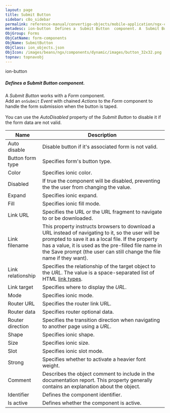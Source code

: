 ```yaml
---
layout: page
title: Submit Button
sidebar: c8o_sidebar
permalink: reference-manual/convertigo-objects/mobile-application/ngx-components/form-components/submit-button/
metadesc: ion-button  Defines a  Submit Button  component. A  Submit Button  works with a  Form  component. Add an  onSubmit   Event  with chained  Actions  to 
ObjGroup: Forms
ObjCatName: form-components
ObjName: SubmitButton
ObjClass: ion_objects.json
ObjIcon: /images/beans/ngx/components/dynamic/images/button_32x32.png
topnav: topnavobj
---
```

ion-button<br/>

##### Defines a <i>Submit Button</i> component.<br/>
A <i>Submit Button</i> works with a <i>Form</i> component.<br/>
Add an <code>onSubmit</code> <i>Event</i> with chained <i>Actions</i> to the <i>Form</i> component to handle the form submission when the button is taped.<br/>
<br/>
You can use the <i>AutoDisabled</i> property of the <i>Submit Button</i> to disable it if the form data are not valid.

Name | Description 
--- | ---
Auto disable | Disable button if it's associated form is not valid.
Button form type | Specifies form's button type.
Color | Specifies ionic color.
Disabled | If true the component will be disabled, preventing the the user from changing the value.
Expand | Specifies ionic expand.
Fill | Specifies ionic fill mode.
Link URL | Specifies the URL or the URL fragment to navigate to or be downloaded.
Link filename | This property instructs browsers to download a URL instead of navigating to it, so the user will be prompted to save it as a local file. If the property has a value, it is used as the pre-filled file name in the Save prompt (the user can still change the file name if they want).
Link relationship | Specifies the relationship of the target object to the <i>URL</i>. The value is a space-separated list of HTML <a href='https://developer.mozilla.org/en-US/docs/Web/HTML/Link_types'>link types</a>.
Link target | Specifies where to display the <i>URL</i>.
Mode | Specifies ionic mode.
Router URL | Specifies the router link URL.
Router data | Specifies router optional data.
Router direction | Specifies the transition direction when navigating to another page using a <i>URL</i>.
Shape | Specifies ionic shape.
Size | Specifies ionic size.
Slot | Specifies ionic slot mode.
Strong | Specifies whether to activate a heavier font weight.
Comment | Describes the object comment to include in the documentation report.  This property generally contains an explanation about the object. 
Identifier | Defines the component identifier.  
Is active | Defines whether the component is active. 

